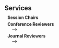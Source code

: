 <h1 id="services"></h1>

<h2 style="margin: 60px 0px 10px;">Services</h2>

<h4 style="margin:0 10px 0;">Session Chairs</h4>

<ul style="margin:0 0 5px;">
<!--   <li><a href="http://cvpr.thecvf.com/"><autocolor>IEEE/CVF Conference on Computer Vision and Pattern Recognition (CVPR) 2024</autocolor></a></li> -->
</ul>

<h4 style="margin:0 10px 0;">Conference Reviewers</h4>

<ul style="margin:0 0 5px;">
<!--   <li><a href="http://cvpr2023.thecvf.com/"><autocolor>IEEE/CVF Conference on Computer Vision and Pattern Recognition (CVPR) 2021-2023</autocolor></a></li>
  <li><a href="http://iccv2023.thecvf.com/"><autocolor>IEEE/CVF International Conference on Computer Vision (ICCV) 2021-2023</autocolor></a></li>
  <li><a href="https://eccv2022.ecva.net/"><autocolor>European Conference on Computer Vision (ECCV) 2022</autocolor></a></li>
  <li><a href="https://neurips.cc/Conferences/2023"><autocolor>Annual Conference on Neural Information Processing Systems (NeurIPS) 2020-2023</autocolor></a></li>
  <li><a href="https://icml.cc/Conferences/2022"><autocolor>International Conference on Machine Learning (ICML) 2021-2023</autocolor></a></li>
  <li><a href="https://iclr.cc/Conferences/2023"><autocolor>International Conference on Learning Representations (ICLR) 2022-2023</autocolor></a></li>
  <li><a href="https://aaai.org/Conferences/AAAI-23/"><autocolor>AAAI Conference on Artificial Intelligence (AAAI) 2021-2024</autocolor></a></li>
  <li><a href="https://ijcai-23.org/"><autocolor>International Joint Conference on Artificial Intelligence (IJCAI) 2021-2023</autocolor></a></li>
  <li><a href="https://2022.acmmm.org/"><autocolor>ACM International Conference on Multimedia (MM) 2021-2023</autocolor></a></li>  
  <!--
  <li><a href="https://mmasia2021.uqcloud.net/"><autocolor>ACM MM Asia 2020-2021</autocolor></a></li>
  <li><a href="http://www.acml-conf.org/2021/"><autocolor>ACML 2021</autocolor></a></li>   -->
  -->
</ul>

<h4 style="margin:0 10px 0;">Journal Reviewers</h4>

<ul style="margin:0 0 20px;">
<!--   <li><a href="https://www.computer.org/csdl/journal/tp"><autocolor>IEEE Transactions on Pattern Analysis and Machine Intelligence (TPAMI)</autocolor></a></li>
  <li><a href="https://www.springer.com/journal/11263"><autocolor>International Journal of Computer Vision (IJCV)</autocolor></a></li>
  <li><a href="https://signalprocessingsociety.org/publications-resources/ieee-transactions-image-processing"><autocolor>IEEE Transactions on Image Processing (TIP)</autocolor></a></li>
  <li><a href="https://www.computer.org/csdl/journal/tk"><autocolor>IEEE Transactions on Knowledge and Data Engineering (TKDE)</autocolor></a></li>
  <li><a href="https://signalprocessingsociety.org/publications-resources/ieee-transactions-multimedia"><autocolor>IEEE Transactions on Multimedia (TMM)</autocolor></a></li>
  <li><a href="https://ieee-cas.org/publications/ieee-transactions-circuits-and-systems-video-technology"><autocolor>IEEE Transactions on Circuits and Systems for Video Technology (TCSVT)</autocolor></a></li>
  <li><a href="https://cis.ieee.org/publications/t-neural-networks-and-learning-systems"><autocolor>IEEE Transactions on Neural Networks and Learning Systems (TNNLS)</autocolor></a></li>
  <li><a href="https://dl.acm.org/journal/tomm"><autocolor>ACM Transactions on Multimedia Computing, Communications, and Applications (TOMM)</autocolor></a></li>
  <!--
  <li><a href="https://www.journals.elsevier.com/neural-networks"><autocolor>Neural Networks</autocolor></a></li>
  <li><a href="https://www.springer.com/journal/10994"><autocolor>Machine Learning</autocolor></a></li>
  <li><a href="https://www.journals.elsevier.com/information-processing-and-management"><autocolor>Information Processing and Management</autocolor></a></li>
  <li><a href="https://www.springer.com/journal/11063"><autocolor>Neural Processing Letters</autocolor></a></li>
  <li><a href="https://link.springer.com/journal/11042"><autocolor>Multimedia Tools and Applications</autocolor></a></li>
  <li><a href="https://ieeeaccess.ieee.org/"><autocolor>IEEE Access</autocolor></a></li>
  <li><a href="http://cjc.ict.ac.cn/"><autocolor>Chinese Journal of Computers</autocolor></a></li> -->
  -->
</ul>
